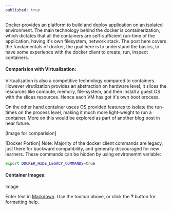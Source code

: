 ```yaml
---
published: true
---
```


Docker provides an platform to build and deploy application on an isolated environment. The main technology behind the docker is containerization, which dictates that all the containers are self-sufficient run-time of the application, having it's own filesystem, network stack. The post here covers the fundamentals of docker, the goal here is to understand the basics, to have some experience with the docker client to create, run, inspect containers.


#### Comparision with Virtualization:
Virtualization is also a competitive technology compared to containers. However virutlization provides an abstraction on hardware level, it slices the resources like compute, memory, file-system, and then install a guest OS with the slices resources. Hence each VM has got it's own boot process. 

On the other hand container usees OS provided features to isolate the run-times on the process level, making it much more light-weight to run a container. More on this would be explored as part of another blog post in near future.

[Image for comparision]

[Docker Portion]
Note: Majority of the docker client commands are legacy, just there for backward compatibility, and generally discouraged for new learners. These commands can be hidden by using environemnt variable:
```sh
export DOCKER_HIDE_LEGACY_COMMANDS=true
```

#### Container Images:
Image
  



Enter text in [Markdown](http://daringfireball.net/projects/markdown/). Use the toolbar above, or click the **?** button for formatting help.
